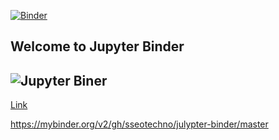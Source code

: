 [![Binder](https://mybinder.org/badge_logo.svg)](https://mybinder.org/v2/gh/sseotechno/julypter-binder/master)

## Welcome to Jupyter Binder 


![Jupyter Biner](https://gke.mybinder.org/static/logo.svg?v=f9f0d927b67cc9dc99d788c822ca21c0)
---
[Link](https://gke.mybinder.org/)

https://mybinder.org/v2/gh/sseotechno/julypter-binder/master
